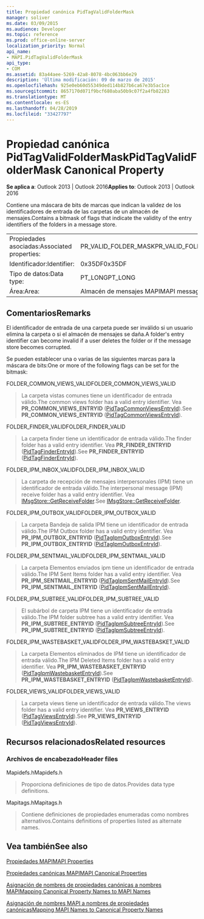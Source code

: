```yaml
---
title: Propiedad canónica PidTagValidFolderMask
manager: soliver
ms.date: 03/09/2015
ms.audience: Developer
ms.topic: reference
ms.prod: office-online-server
localization_priority: Normal
api_name:
- MAPI.PidTagValidFolderMask
api_type:
- COM
ms.assetid: 83a44aee-5269-42a8-8078-4bc063bb6e29
description: 'Última modificación: 09 de marzo de 2015'
ms.openlocfilehash: 925e0eb60d55349ded114b827b6ca67e3b5ac1ce
ms.sourcegitcommit: 8657170d071f9bcf680aba50b9c07f2a4fb82283
ms.translationtype: MT
ms.contentlocale: es-ES
ms.lasthandoff: 04/28/2019
ms.locfileid: "33427797"
---
```

# <a name="pidtagvalidfoldermask-canonical-property"></a><span data-ttu-id="99bc9-103">Propiedad canónica PidTagValidFolderMask</span><span class="sxs-lookup"><span data-stu-id="99bc9-103">PidTagValidFolderMask Canonical Property</span></span>

  
  
<span data-ttu-id="99bc9-104">**Se aplica a**: Outlook 2013 | Outlook 2016</span><span class="sxs-lookup"><span data-stu-id="99bc9-104">**Applies to**: Outlook 2013 | Outlook 2016</span></span> 
  
<span data-ttu-id="99bc9-105">Contiene una máscara de bits de marcas que indican la validez de los identificadores de entrada de las carpetas de un almacén de mensajes.</span><span class="sxs-lookup"><span data-stu-id="99bc9-105">Contains a bitmask of flags that indicate the validity of the entry identifiers of the folders in a message store.</span></span>
  
|||
|:-----|:-----|
|<span data-ttu-id="99bc9-106">Propiedades asociadas:</span><span class="sxs-lookup"><span data-stu-id="99bc9-106">Associated properties:</span></span>  <br/> |<span data-ttu-id="99bc9-107">PR_VALID_FOLDER_MASK</span><span class="sxs-lookup"><span data-stu-id="99bc9-107">PR_VALID_FOLDER_MASK</span></span>  <br/> |
|<span data-ttu-id="99bc9-108">Identificador:</span><span class="sxs-lookup"><span data-stu-id="99bc9-108">Identifier:</span></span>  <br/> |<span data-ttu-id="99bc9-109">0x35DF</span><span class="sxs-lookup"><span data-stu-id="99bc9-109">0x35DF</span></span>  <br/> |
|<span data-ttu-id="99bc9-110">Tipo de datos:</span><span class="sxs-lookup"><span data-stu-id="99bc9-110">Data type:</span></span>  <br/> |<span data-ttu-id="99bc9-111">PT_LONG</span><span class="sxs-lookup"><span data-stu-id="99bc9-111">PT_LONG</span></span>  <br/> |
|<span data-ttu-id="99bc9-112">Área:</span><span class="sxs-lookup"><span data-stu-id="99bc9-112">Area:</span></span>  <br/> |<span data-ttu-id="99bc9-113">Almacén de mensajes MAPI</span><span class="sxs-lookup"><span data-stu-id="99bc9-113">MAPI message store</span></span>  <br/> |
   
## <a name="remarks"></a><span data-ttu-id="99bc9-114">Comentarios</span><span class="sxs-lookup"><span data-stu-id="99bc9-114">Remarks</span></span>

<span data-ttu-id="99bc9-115">El identificador de entrada de una carpeta puede ser inválido si un usuario elimina la carpeta o si el almacén de mensajes se daña.</span><span class="sxs-lookup"><span data-stu-id="99bc9-115">A folder's entry identifier can become invalid if a user deletes the folder or if the message store becomes corrupted.</span></span>
  
<span data-ttu-id="99bc9-116">Se pueden establecer una o varias de las siguientes marcas para la máscara de bits:</span><span class="sxs-lookup"><span data-stu-id="99bc9-116">One or more of the following flags can be set for the bitmask:</span></span> 
  
<span data-ttu-id="99bc9-117">FOLDER_COMMON_VIEWS_VALID</span><span class="sxs-lookup"><span data-stu-id="99bc9-117">FOLDER_COMMON_VIEWS_VALID</span></span> 
  
> <span data-ttu-id="99bc9-118">La carpeta vistas comunes tiene un identificador de entrada válido.</span><span class="sxs-lookup"><span data-stu-id="99bc9-118">The common views folder has a valid entry identifier.</span></span> <span data-ttu-id="99bc9-119">Vea **PR_COMMON_VIEWS_ENTRYID** ([PidTagCommonViewsEntryId](pidtagcommonviewsentryid-canonical-property.md)).</span><span class="sxs-lookup"><span data-stu-id="99bc9-119">See **PR_COMMON_VIEWS_ENTRYID** ([PidTagCommonViewsEntryId](pidtagcommonviewsentryid-canonical-property.md)).</span></span>
    
<span data-ttu-id="99bc9-120">FOLDER_FINDER_VALID</span><span class="sxs-lookup"><span data-stu-id="99bc9-120">FOLDER_FINDER_VALID</span></span> 
  
> <span data-ttu-id="99bc9-121">La carpeta finder tiene un identificador de entrada válido.</span><span class="sxs-lookup"><span data-stu-id="99bc9-121">The finder folder has a valid entry identifier.</span></span> <span data-ttu-id="99bc9-122">Vea **PR_FINDER_ENTRYID** ([PidTagFinderEntryId](pidtagfinderentryid-canonical-property.md)).</span><span class="sxs-lookup"><span data-stu-id="99bc9-122">See **PR_FINDER_ENTRYID** ([PidTagFinderEntryId](pidtagfinderentryid-canonical-property.md)).</span></span> 
    
<span data-ttu-id="99bc9-123">FOLDER_IPM_INBOX_VALID</span><span class="sxs-lookup"><span data-stu-id="99bc9-123">FOLDER_IPM_INBOX_VALID</span></span> 
  
> <span data-ttu-id="99bc9-124">La carpeta de recepción de mensajes interpersonales (IPM) tiene un identificador de entrada válido.</span><span class="sxs-lookup"><span data-stu-id="99bc9-124">The interpersonal message (IPM) receive folder has a valid entry identifier.</span></span> <span data-ttu-id="99bc9-125">Vea [IMsgStore::GetReceiveFolder](imsgstore-getreceivefolder.md).</span><span class="sxs-lookup"><span data-stu-id="99bc9-125">See [IMsgStore::GetReceiveFolder](imsgstore-getreceivefolder.md).</span></span> 
    
<span data-ttu-id="99bc9-126">FOLDER_IPM_OUTBOX_VALID</span><span class="sxs-lookup"><span data-stu-id="99bc9-126">FOLDER_IPM_OUTBOX_VALID</span></span> 
  
> <span data-ttu-id="99bc9-127">La carpeta Bandeja de salida IPM tiene un identificador de entrada válido.</span><span class="sxs-lookup"><span data-stu-id="99bc9-127">The IPM Outbox folder has a valid entry identifier.</span></span> <span data-ttu-id="99bc9-128">Vea **PR_IPM_OUTBOX_ENTRYID** ([PidTagIpmOutboxEntryId](pidtagipmoutboxentryid-canonical-property.md)).</span><span class="sxs-lookup"><span data-stu-id="99bc9-128">See **PR_IPM_OUTBOX_ENTRYID** ([PidTagIpmOutboxEntryId](pidtagipmoutboxentryid-canonical-property.md)).</span></span> 
    
<span data-ttu-id="99bc9-129">FOLDER_IPM_SENTMAIL_VALID</span><span class="sxs-lookup"><span data-stu-id="99bc9-129">FOLDER_IPM_SENTMAIL_VALID</span></span> 
  
> <span data-ttu-id="99bc9-130">La carpeta Elementos enviados ipm tiene un identificador de entrada válido.</span><span class="sxs-lookup"><span data-stu-id="99bc9-130">The IPM Sent Items folder has a valid entry identifier.</span></span> <span data-ttu-id="99bc9-131">Vea **PR_IPM_SENTMAIL_ENTRYID** ([PidTagIpmSentMailEntryId](pidtagipmsentmailentryid-canonical-property.md)).</span><span class="sxs-lookup"><span data-stu-id="99bc9-131">See **PR_IPM_SENTMAIL_ENTRYID** ([PidTagIpmSentMailEntryId](pidtagipmsentmailentryid-canonical-property.md)).</span></span>
    
<span data-ttu-id="99bc9-132">FOLDER_IPM_SUBTREE_VALID</span><span class="sxs-lookup"><span data-stu-id="99bc9-132">FOLDER_IPM_SUBTREE_VALID</span></span> 
  
> <span data-ttu-id="99bc9-133">El subárbol de carpeta IPM tiene un identificador de entrada válido.</span><span class="sxs-lookup"><span data-stu-id="99bc9-133">The IPM folder subtree has a valid entry identifier.</span></span> <span data-ttu-id="99bc9-134">Vea **PR_IPM_SUBTREE_ENTRYID** ([PidTagIpmSubtreeEntryId](pidtagipmsubtreeentryid-canonical-property.md)).</span><span class="sxs-lookup"><span data-stu-id="99bc9-134">See **PR_IPM_SUBTREE_ENTRYID** ([PidTagIpmSubtreeEntryId](pidtagipmsubtreeentryid-canonical-property.md)).</span></span>
    
<span data-ttu-id="99bc9-135">FOLDER_IPM_WASTEBASKET_VALID</span><span class="sxs-lookup"><span data-stu-id="99bc9-135">FOLDER_IPM_WASTEBASKET_VALID</span></span> 
  
> <span data-ttu-id="99bc9-136">La carpeta Elementos eliminados de IPM tiene un identificador de entrada válido.</span><span class="sxs-lookup"><span data-stu-id="99bc9-136">The IPM Deleted Items folder has a valid entry identifier.</span></span> <span data-ttu-id="99bc9-137">Vea **PR_IPM_WASTEBASKET_ENTRYID** ([PidTagIpmWastebasketEntryId](pidtagipmwastebasketentryid-canonical-property.md)).</span><span class="sxs-lookup"><span data-stu-id="99bc9-137">See **PR_IPM_WASTEBASKET_ENTRYID** ([PidTagIpmWastebasketEntryId](pidtagipmwastebasketentryid-canonical-property.md)).</span></span>
    
<span data-ttu-id="99bc9-138">FOLDER_VIEWS_VALID</span><span class="sxs-lookup"><span data-stu-id="99bc9-138">FOLDER_VIEWS_VALID</span></span> 
  
> <span data-ttu-id="99bc9-139">La carpeta views tiene un identificador de entrada válido.</span><span class="sxs-lookup"><span data-stu-id="99bc9-139">The views folder has a valid entry identifier.</span></span> <span data-ttu-id="99bc9-140">Vea **PR_VIEWS_ENTRYID** ([PidTagViewsEntryId](pidtagviewsentryid-canonical-property.md)).</span><span class="sxs-lookup"><span data-stu-id="99bc9-140">See **PR_VIEWS_ENTRYID** ([PidTagViewsEntryId](pidtagviewsentryid-canonical-property.md)).</span></span>
    
## <a name="related-resources"></a><span data-ttu-id="99bc9-141">Recursos relacionados</span><span class="sxs-lookup"><span data-stu-id="99bc9-141">Related resources</span></span>

### <a name="header-files"></a><span data-ttu-id="99bc9-142">Archivos de encabezado</span><span class="sxs-lookup"><span data-stu-id="99bc9-142">Header files</span></span>

<span data-ttu-id="99bc9-143">Mapidefs.h</span><span class="sxs-lookup"><span data-stu-id="99bc9-143">Mapidefs.h</span></span>
  
> <span data-ttu-id="99bc9-144">Proporciona definiciones de tipo de datos.</span><span class="sxs-lookup"><span data-stu-id="99bc9-144">Provides data type definitions.</span></span>
    
<span data-ttu-id="99bc9-145">Mapitags.h</span><span class="sxs-lookup"><span data-stu-id="99bc9-145">Mapitags.h</span></span>
  
> <span data-ttu-id="99bc9-146">Contiene definiciones de propiedades enumeradas como nombres alternativos.</span><span class="sxs-lookup"><span data-stu-id="99bc9-146">Contains definitions of properties listed as alternate names.</span></span>
    
## <a name="see-also"></a><span data-ttu-id="99bc9-147">Vea también</span><span class="sxs-lookup"><span data-stu-id="99bc9-147">See also</span></span>



[<span data-ttu-id="99bc9-148">Propiedades MAPI</span><span class="sxs-lookup"><span data-stu-id="99bc9-148">MAPI Properties</span></span>](mapi-properties.md)
  
[<span data-ttu-id="99bc9-149">Propiedades canónicas MAPI</span><span class="sxs-lookup"><span data-stu-id="99bc9-149">MAPI Canonical Properties</span></span>](mapi-canonical-properties.md)
  
[<span data-ttu-id="99bc9-150">Asignación de nombres de propiedades canónicas a nombres MAPI</span><span class="sxs-lookup"><span data-stu-id="99bc9-150">Mapping Canonical Property Names to MAPI Names</span></span>](mapping-canonical-property-names-to-mapi-names.md)
  
[<span data-ttu-id="99bc9-151">Asignación de nombres MAPI a nombres de propiedades canónicas</span><span class="sxs-lookup"><span data-stu-id="99bc9-151">Mapping MAPI Names to Canonical Property Names</span></span>](mapping-mapi-names-to-canonical-property-names.md)

